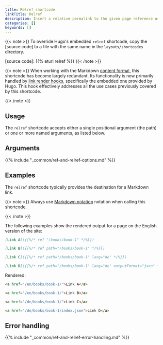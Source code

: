 ```yaml
---
title: Relref shortcode
linkTitle: Relref
description: Insert a relative permalink to the given page reference using the relref shortcode.
categories: []
keywords: []
---
```


{{< note >}}
To override Hugo's embedded `relref` shortcode, copy the [source code] to a file with the same name in the `layouts/shortcodes` directory.

[source code]: {{% eturl relref %}}
{{< /note >}}

{{< note >}}
When working with the Markdown [content format], this shortcode has become largely redundant. Its functionality is now primarily handled by [link render hooks], specifically the embedded one provided by Hugo. This hook effectively addresses all the use cases previously covered by this shortcode.

[content format]: /content-management/formats/
[link render hooks]: /render-hooks/links/
{{< /note >}}

## Usage

The `relref` shortcode accepts either a single positional argument (the path) or one or more named arguments, as listed below.

## Arguments

{{% include "_common/ref-and-relref-options.md" %}}

## Examples

The `relref` shortcode typically provides the destination for a Markdown link.

{{< note >}}
Always use [Markdown notation] notation when calling this shortcode.

[Markdown notation]: /content-management/shortcodes/#notation
{{< /note >}}

The following examples show the rendered output for a page on the English version of the site:

```md
[Link A]({{%/* ref "/books/book-1" */%}})

[Link B]({{%/* ref path="/books/book-1" */%}})

[Link C]({{%/* ref path="/books/book-1" lang="de" */%}})

[Link D]({{%/* ref path="/books/book-1" lang="de" outputFormat="json" */%}})
```

Rendered:

```html
<a href="/en/books/book-1/">Link A</a>

<a href="/en/books/book-1/">Link B</a>

<a href="/de/books/book-1/">Link C</a>

<a href="/de/books/book-1/index.json">Link D</a>
```

## Error handling

{{% include "_common/ref-and-relref-error-handling.md" %}}
